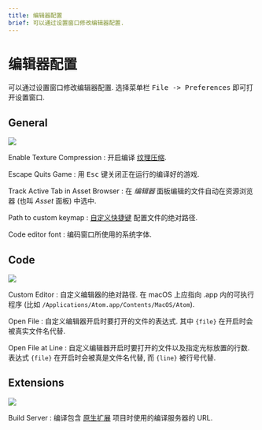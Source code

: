 ```yaml
---
title: 编辑器配置
brief: 可以通过设置窗口修改编辑器配置.
---
```


# 编辑器配置

可以通过设置窗口修改编辑器配置. 选择菜单栏 <kbd>File -> Preferences</kbd> 即可打开设置窗口.

## General

![](images/editor/preferences_general.png)

Enable Texture Compression
: 开启编译 [纹理压缩](/manuals/texture-profiles).

Escape Quits Game
: 用 <kbd>Esc</kbd> 键关闭正在运行的编译好的游戏.

Track Active Tab in Asset Browser
: 在 *编辑器* 面板编辑的文件自动在资源浏览器 (也叫 *Asset* 面板) 中选中.

Path to custom keymap
: [自定义快捷键](/manuals/editor-keyboard-shortcuts) 配置文件的绝对路径.

Code editor font
: 编码窗口所使用的系统字体.


## Code

![](images/editor/preferences_code.png)

Custom Editor
: 自定义编辑器的绝对路径. 在 macOS 上应指向 .app 内的可执行程序 (比如 `/Applications/Atom.app/Contents/MacOS/Atom`).

Open File
: 自定义编辑器开启时要打开的文件的表达式. 其中 `{file}` 在开启时会被真实文件名代替.

Open File at Line
: 自定义编辑器开启时要打开的文件以及指定光标放置的行数. 表达式 `{file}` 在开启时会被真是文件名代替, 而 `{line}` 被行号代替.


## Extensions

![](images/editor/preferences_extensions.png)

Build Server
: 编译包含 [原生扩展](/manuals/extensions) 项目时使用的编译服务器的 URL.
